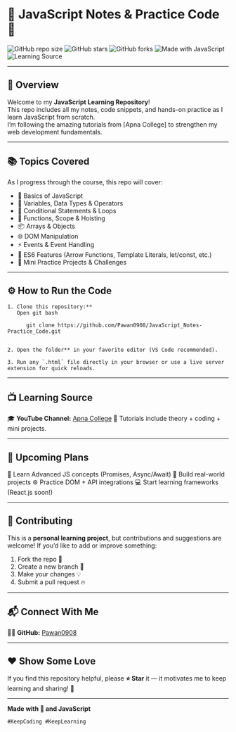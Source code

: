 # 🧠 JavaScript Notes & Practice Code 🚀

![GitHub repo size](https://img.shields.io/github/repo-size/Pawan0908/JavaScript_Notes-Practice_Code)
![GitHub stars](https://img.shields.io/github/stars/Pawan0908/JavaScript_Notes-Practice_Code?style=social)
![GitHub forks](https://img.shields.io/github/forks/Pawan0908/JavaScript_Notes-Practice_Code?style=social)
![Made with JavaScript](https://img.shields.io/badge/Made%20with-JavaScript-yellow)
![Learning Source](https://img.shields.io/badge/Learning%20From-Apna%20College-blue)

---

## 🌟 Overview

Welcome to my **JavaScript Learning Repository**!  
This repo includes all my notes, code snippets, and hands-on practice as I learn JavaScript from scratch.  
I’m following the amazing tutorials from [Apna College] to strengthen my web development fundamentals.  


---

## 📚 Topics Covered

As I progress through the course, this repo will cover:

- 🧩 Basics of JavaScript  
- 🧮 Variables, Data Types & Operators  
- 🔁 Conditional Statements & Loops  
- 🧠 Functions, Scope & Hoisting  
- 📦 Arrays & Objects  
- 🌐 DOM Manipulation  
- ⚡ Events & Event Handling  
- 🧱 ES6 Features (Arrow Functions, Template Literals, let/const, etc.)  
- 🧰 Mini Practice Projects & Challenges  

---

## ⚙️ How to Run the Code
````
1. Clone this repository:**
   Open git bash
   
      git clone https://github.com/Pawan0908/JavaScript_Notes-Practice_Code.git
   

2. Open the folder** in your favorite editor (VS Code recommended).

3. Run any `.html` file directly in your browser or use a live server extension for quick reloads.
````
---

## 📺 Learning Source

🎓 **YouTube Channel:** [Apna College](https://www.youtube.com/@ApnaCollegeOfficial)
💬 Tutorials include theory + coding + mini projects.

---

## 🎯 Upcoming Plans

🧠 Learn Advanced JS concepts (Promises, Async/Await)
🧰 Build real-world projects
⚙️ Practice DOM + API integrations
💻 Start learning frameworks (React.js soon!)

---

## 🤝 Contributing

This is a **personal learning project**, but contributions and suggestions are welcome!
If you’d like to add or improve something:

1. Fork the repo 🍴
2. Create a new branch 🌿
3. Make your changes 💡
4. Submit a pull request 🔥

---

## 📬 Connect With Me

👨‍💻 **GitHub:** [Pawan0908](https://github.com/Pawan0908)

---

## ❤️ Show Some Love

If you find this repository helpful, please **⭐ Star** it — it motivates me to keep learning and sharing! 🚀

---

**Made with 💛 and JavaScript**

`#KeepCoding #KeepLearning`

```
